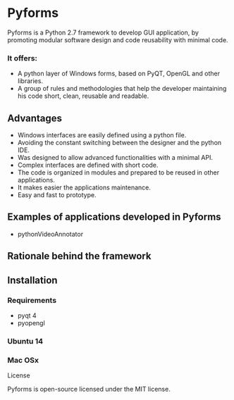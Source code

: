 # Pyforms

Pyforms is a Python 2.7 framework to develop GUI application, by promoting modular software design and code reusability with minimal code.
### It offers:
* A python layer of Windows forms, based on PyQT, OpenGL and other libraries.
* A group of rules and methodologies that help the developer maintaining his code short, clean, reusable and readable. 

## Advantages
* Windows interfaces are easily defined using a python file.
* Avoiding the constant switching between the designer and the python IDE.
* Was designed to allow advanced functionalities with a minimal API.
* Complex interfaces are defined with short code.
* The code is organized in modules and prepared to be reused in other applications.
* It makes easier the applications maintenance.
* Easy and fast to prototype.

## Examples of applications developed in Pyforms
* pythonVideoAnnotator

## Rationale behind the framework

## Installation

### Requirements

* pyqt 4
* pyopengl


### Ubuntu 14

### Mac OSx

License

Pyforms is open-source licensed under the MIT license.